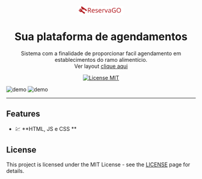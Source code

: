 
<h1 align="center">
<br>
  <img src="./IMG/logo_nav.svg" alt="YOUR_PROJECT_NAME" width="120">
<br>
<br>
Sua plataforma de agendamentos 
</h1>

<p align="center">Sistema com a finalidade de proporcionar facil agendamento em establecimentos do ramo alimentício.<br>
  Ver layout <a href="http://reservago.epizy.com/HTML/index.html"> clique aqui</a>
</p>

<p align="center">
  <a href="https://opensource.org/licenses/MIT">
    <img src="https://img.shields.io/badge/License-MIT-blue.svg" alt="License MIT">
  </a>
</p>

[//]: # (Add your gifs/images here:)
<div>
  <img src="IMAGE_1_URL" alt="demo" height="425">
  <img src="IMAGE_2_URL" alt="demo" height="425">
</div>

<hr />

## Features
[//]: # (Add the features of your project here:)

- 💹 **HTML, JS e CSS ** 

## License

This project is licensed under the MIT License - see the [LICENSE](https://opensource.org/licenses/MIT) page for details.
